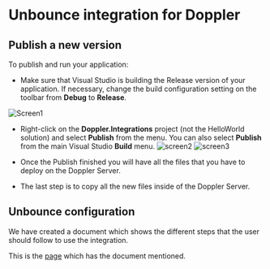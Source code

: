 # Unbounce integration for Doppler
 
## Publish a new version

To publish and run your application:

* Make sure that Visual Studio is building the Release version of your application. If necessary, change the build configuration setting on the toolbar from **Debug** to **Release**.

![Screen1](https://docs.microsoft.com/en-us/dotnet/core/tutorials/media/publishing-with-visual-studio/toolbar.png)

* Right-click on the **Doppler.Integrations** project (not the HelloWorld solution) and select **Publish** from the menu. You can also select **Publish** from the main Visual Studio **Build** menu.
![screen2](https://docs.microsoft.com/en-us/dotnet/core/tutorials/media/publishing-with-visual-studio/publish1.png)
![screen3](https://docs.microsoft.com/en-us/dotnet/core/tutorials/media/publishing-with-visual-studio/publishwindow.png)


* Once the Publish finished you will have all the files that you have to deploy on the Doppler Server.

* The last step is to copy all the new files inside of the Doppler Server. 

## Unbounce configuration

We have created a document which shows the different steps that the user should follow to use the integration.

This is the [page](http://confluence.makingsense.com/display/DOP/Configuracion+de+WebHook+en+Unbounce)  which has the document mentioned.
